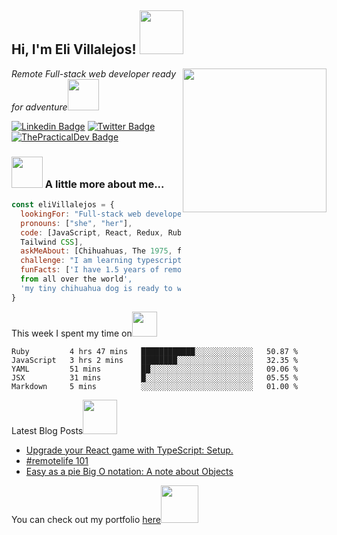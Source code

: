 
<h2> Hi, I'm Eli Villalejos! <img src="https://media.giphy.com/media/26Fxy3Iz1ari8oytO/giphy.gif" width="70"></h2>
<img align='right' src="https://media.giphy.com/media/dWxO36Jzd6bTSt5dIY/giphy.gif" width="230">
<p><em>Remote Full-stack web developer ready for adventure</em><img src="https://media.giphy.com/media/XGma2iRIHTKkwqRkFl/giphy.gif" width="50"></p>

[![Linkedin Badge](https://img.shields.io/badge/-Ellie%20Villalejos-blue?style=flat-square&logo=Linkedin&logoColor=white&link=https://www.linkedin.com/in/ellievillalejos/)](https://www.linkedin.com/in/ellievillalejos/)
[![Twitter Badge](https://img.shields.io/badge/-@miss_elliev_-1ca0f1?style=flat-square&labelColor=1ca0f1&logo=twitter&logoColor=white&link=https://twitter.com/miss_elliev)](https://twitter.com/miss_elliev)
[![ThePracticalDev Badge](https://img.shields.io/badge/-misselliev-0A0A0A?style=flat-square&labelColor=black&logo=dev.to&link=https://dev.to/misselliev)](https://dev.to/misselliev)

### <img src="https://media.giphy.com/media/kbVuid1Ak3uEHJUMVO/giphy.gif" width="50"> A little more about me...  

```javascript
const eliVillalejos = {
  lookingFor: "Full-stack web developer" || "Front-end developer",
  pronouns: ["she", "her"],
  code: [JavaScript, React, Redux, Ruby on Rails, HTML/CSS, Semantic UI, Bootstrap, 
  Tailwind CSS],
  askMeAbout: [Chihuahuas, The 1975, food recipes, renovation shows],
  challenge: "I am learning typescript",
  funFacts: ['I have 1.5 years of remote work experience with devs 
  from all over the world', 
  'my tiny chihuahua dog is ready to woof at the right offer']
}
```
<p>This week I spent my time on<img src="https://media.giphy.com/media/SvQzkTQb3ZwKcj1QTO/giphy.gif" width="40"></p>


<!--START_SECTION:waka-->
```text
Ruby         4 hrs 47 mins   ████████████░░░░░░░░░░░░░   50.87 % 
JavaScript   3 hrs 2 mins    ████████░░░░░░░░░░░░░░░░░   32.35 % 
YAML         51 mins         ██░░░░░░░░░░░░░░░░░░░░░░░   09.06 % 
JSX          31 mins         █░░░░░░░░░░░░░░░░░░░░░░░░   05.55 % 
Markdown     5 mins          ░░░░░░░░░░░░░░░░░░░░░░░░░   01.00 %
```
<!--END_SECTION:waka-->

<p>Latest Blog Posts<img src="https://media.giphy.com/media/THICzXhqZItpoFX7aD/giphy.gif" width="55"></p>

<!-- BLOG-POST-LIST:START -->
- [Upgrade your React game with TypeScript: Setup.](https://dev.to/misselliev/upgrade-your-react-game-with-typescript-setup-3bnk)
- [#remotelife 101](https://dev.to/misselliev/remotelife-101-522h)
- [Easy as a pie Big O notation: A note about Objects](https://dev.to/misselliev/easy-as-a-pie-big-o-notation-a-note-about-objects-3gn9)
<!-- BLOG-POST-LIST:END -->

<p>You can check out my portfolio <a href="https://elizabeth-villalejos.netlify.app">here</a><img src="https://media.giphy.com/media/cKPse5DZaptID3YAMK/giphy.gif" width="60"></p>
